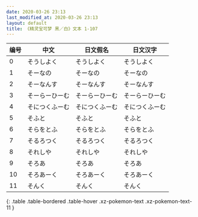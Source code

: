 ```yaml
---
date: 2020-03-26 23:13
last_modified_at: 2020-03-26 23:13
layout: default
title: 《精灵宝可梦 黑／白》文本 1-107
---
```

| 编号 | 中文 | 日文假名 | 日文汉字 |
| ---- | ---- | ---- | --- |
| 0 | そうしよく | そうしよく | そうしよく |
| 1 | そーなの | そーなの | そーなの |
| 2 | そーなんす | そーなんす | そーなんす |
| 3 | そーらーひーむ | そーらーひーむ | そーらーひーむ |
| 4 | そにつくふーむ | そにつくふーむ | そにつくふーむ |
| 5 | そふと | そふと | そふと |
| 6 | そらをとふ | そらをとふ | そらをとふ |
| 7 | そるろつく | そるろつく | そるろつく |
| 8 | それしや | それしや | それしや |
| 9 | そろあ | そろあ | そろあ |
| 10 | そろあーく | そろあーく | そろあーく |
| 11 | そんく | そんく | そんく |
{: .table .table-bordered .table-hover .xz-pokemon-text .xz-pokemon-text-11 }